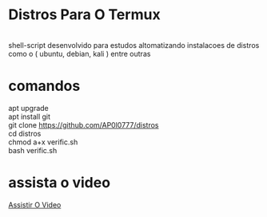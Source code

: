 # Distros Para O Termux
<br/>
shell-script desenvolvido para estudos
altomatizando instalacoes de distros
como o  ( ubuntu, debian, kali ) entre outras

# comandos
apt upgrade
<br/>
apt install git
<br/>
git clone https://github.com/AP0l0777/distros
<br/>
cd distros
<br/>
chmod a+x verific.sh
<br/>
bash verific.sh

# assista o video
<a href="https://youtube.com/shorts/znRJFB44gmA?feature=share3"> Assistir O Video </a>
